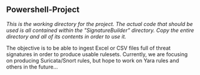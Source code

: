 ## Powershell-Project

<i>This is the working directory for the project. The actual code that should be used is all contained within the "SignatureBuilder" directory. Copy the entire directory and all of its contents in order to use it.</i>

The objective is to be able to ingest Excel or CSV files full of threat signatures in order to produce usable rulesets. Currently, we are focusing on producing Suricata/Snort rules, but hope to work on Yara rules and others in the future...
